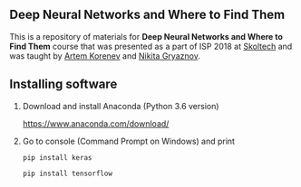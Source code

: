 ## Deep Neural Networks and Where to Find Them

This is a repository of materials for __Deep Neural Networks and Where to Find Them__ course that was presented as a part of ISP 2018 at [Skoltech](http://www.skoltech.ru) and was taught by [Artem Korenev](https://github.com/artkorenev) and [Nikita Gryaznov](https://github.com/EmptySamurai).

## Installing software 
1. Download and install Anaconda (Python 3.6 version)

    https://www.anaconda.com/download/

2. Go to console (Command Prompt on Windows) and print

    ```pip install keras```
    
    ```pip install tensorflow```
